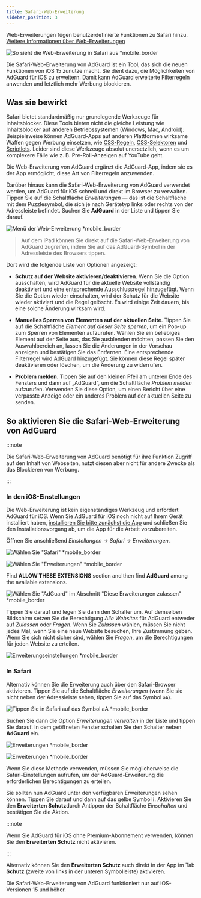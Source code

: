 ```yaml
---
title: Safari-Web-Erweiterung
sidebar_position: 3
---
```


Web-Erweiterungen fügen benutzerdefinierte Funktionen zu Safari hinzu. [Weitere Informationen über Web-Erweiterungen](https://developer.apple.com/documentation/safariservices/safari_web_extensions)

![So sieht die Web-Erweiterung in Safari aus *mobile_border](https://cdn.adtidy.org/public/Adguard/kb/iOS/webext/menu_en.png)

Die Safari-Web-Erweiterung von AdGuard ist ein Tool, das sich die neuen Funktionen von iOS 15 zunutze macht. Sie dient dazu, die Möglichkeiten von AdGuard für iOS zu erweitern. Damit kann AdGuard erweiterte Filterregeln anwenden und letztlich mehr Werbung blockieren.

## Was sie bewirkt

Safari bietet standardmäßig nur grundlegende Werkzeuge für Inhaltsblocker. Diese Tools bieten nicht die gleiche Leistung wie Inhaltsblocker auf anderen Betriebssystemen (Windows, Mac, Android). Beispielsweise können AdGuard-Apps auf anderen Plattformen wirksame Waffen gegen Werbung einsetzen, wie [CSS-Regeln](/general/ad-filtering/create-own-filters#cosmetic-css-rules), [CSS-Selektoren](/general/ad-filtering/create-own-filters#extended-css-selectors) und [Scriptlets](/general/ad-filtering/create-own-filters#scriptlets). Leider sind diese Werkzeuge absolut unersetzlich, wenn es um komplexere Fälle wie z. B. Pre-Roll-Anzeigen auf YouTube geht.

Die Web-Erweiterung von AdGuard ergänzt die AdGuard-App, indem sie es der App ermöglicht, diese Art von Filterregeln anzuwenden.

Darüber hinaus kann die Safari-Web-Erweiterung von AdGuard verwendet werden, um AdGuard für iOS schnell und direkt im Browser zu verwalten. Tippen Sie auf die Schaltfläche *Erweiterungen* — das ist die Schaltfläche mit dem Puzzlesymbol, die sich je nach Gerätetyp links oder rechts von der Adressleiste befindet. Suchen Sie **AdGuard** in der Liste und tippen Sie darauf.

![Menü der Web-Erweiterung *mobile_border](https://cdn.adtidy.org/public/Adguard/kb/iOS/webext/ext_adguard_en.png?1)
> Auf dem iPad können Sie direkt auf die Safari-Web-Erweiterung von AdGuard zugreifen, indem Sie auf das AdGuard-Symbol in der Adressleiste des Browsers tippen.

Dort wird die folgende Liste von Optionen angezeigt:

- **Schutz auf der Website aktivieren/deaktivieren**. Wenn Sie die Option ausschalten, wird AdGuard für die aktuelle Website vollständig deaktiviert und eine entsprechende Ausschlussregel hinzugefügt. Wenn Sie die Option wieder einschalten, wird der Schutz für die Website wieder aktiviert und die Regel gelöscht. Es wird einige Zeit dauern, bis eine solche Änderung wirksam wird.

- **Manuelles Sperren von Elementen auf der aktuellen Seite**. Tippen Sie auf die Schaltfläche *Element auf dieser Seite sperren*, um ein Pop-up zum Sperren von Elementen aufzurufen. Wählen Sie ein beliebiges Element auf der Seite aus, das Sie ausblenden möchten, passen Sie den Auswahlbereich an, lassen Sie die Änderungen in der Vorschau anzeigen und bestätigen Sie das Entfernen. Eine entsprechende Filterregel wird AdGuard hinzugefügt. Sie können diese Regel später deaktivieren oder löschen, um die Änderung zu widerrufen.

- **Problem melden**. Tippen Sie auf den kleinen Pfeil am unteren Ende des Fensters und dann auf „AdGuard“, um die Schaltfläche *Problem melden* aufzurufen. Verwenden Sie diese Option, um einen Bericht über eine verpasste Anzeige oder ein anderes Problem auf der aktuellen Seite zu senden.

## So aktivieren Sie die Safari-Web-Erweiterung von AdGuard

:::note

Die Safari-Web-Erweiterung von AdGuard benötigt für ihre Funktion Zugriff auf den Inhalt von Webseiten, nutzt diesen aber nicht für andere Zwecke als das Blockieren von Werbung.

:::

### In den iOS-Einstellungen

Die Web-Erweiterung ist kein eigenständiges Werkzeug und erfordert AdGuard für iOS. Wenn Sie AdGuard für iOS noch nicht auf Ihrem Gerät installiert haben, [installieren Sie bitte zunächst die App](../installation) und schließen Sie den Installationsvorgang ab, um die App für die Arbeit vorzubereiten.

Öffnen Sie anschließend *Einstellungen → Safari → Erweiterungen*.

![Wählen Sie "Safari" *mobile_border](https://cdn.adtidy.org/public/Adguard/kb/iOS/webext/settings1_en.png)

![Wählen Sie "Erweiterungen" *mobile_border](https://cdn.adtidy.org/public/Adguard/kb/iOS/webext/settings2_en.png)

Find **ALLOW THESE EXTENSIONS** section and then find **AdGuard** among the available extensions.

![Wählen Sie "AdGuard" im Abschnitt "Diese Erweiterungen zulassen" *mobile_border](https://cdn.adtidy.org/public/Adguard/kb/iOS/webext/settings3_en.png)

Tippen Sie darauf und legen Sie dann den Schalter um. Auf demselben Bildschirm setzen Sie die Berechtigung *Alle Websites* für AdGuard entweder auf *Zulassen* oder *Fragen*. Wenn Sie *Zulassen* wählen, müssen Sie nicht jedes Mal, wenn Sie eine neue Website besuchen, Ihre Zustimmung geben. Wenn Sie sich nicht sicher sind, wählen Sie *Fragen*, um die Berechtigungen für jeden Website zu erteilen.

![Erweiterungseinstellungen *mobile_border](https://cdn.adtidy.org/public/Adguard/kb/iOS/webext/settings4_en.png)

### In Safari

Alternativ können Sie die Erweiterung auch über den Safari-Browser aktivieren. Tippen Sie auf die Schaltfläche *Erweiterungen* (wenn Sie sie nicht neben der Adressleiste sehen, tippen Sie auf das Symbol `aA`).

![Tippen Sie in Safari auf das Symbol aA *mobile_border](https://cdn.adtidy.org/public/Adguard/kb/iOS/webext/safari1_en.png)

Suchen Sie dann die Option *Erweiterungen verwalten* in der Liste und tippen Sie darauf. In dem geöffneten Fenster schalten Sie den Schalter neben **AdGuard** ein.

![Erweiterungen *mobile_border](https://cdn.adtidy.org/public/Adguard/kb/iOS/webext/safari2_en.png)

![Erweiterungen *mobile_border](https://cdn.adtidy.org/public/Adguard/kb/iOS/webext/safari3_en.png)

Wenn Sie diese Methode verwenden, müssen Sie möglicherweise die Safari-Einstellungen aufrufen, um der AdGuard-Erweiterung die erforderlichen Berechtigungen zu erteilen.

Sie sollten nun AdGuard unter den verfügbaren Erweiterungen sehen können. Tippen Sie darauf und dann auf das gelbe Symbol **i**. Aktivieren Sie den **Erweiterten Schutz**durch Antippen der Schaltfläche *Einschalten* und bestätigen Sie die Aktion.

:::note

Wenn Sie AdGuard für iOS ohne Premium-Abonnement verwenden, können Sie den **Erweiterten Schutz** nicht aktivieren.

:::

Alternativ können Sie den **Erweiterten Schutz** auch direkt in der App im Tab **Schutz** (zweite von links in der unteren Symbolleiste) aktivieren.

Die Safari-Web-Erweiterung von AdGuard funktioniert nur auf iOS-Versionen 15 und höher.
